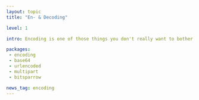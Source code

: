 ```yaml
---
layout: topic
title: "En- & Decoding"

level: 1

intro: Encoding is one of those things you don't really want to bother about, but just rely on a well tested library for – there are just too many edge and quirky cases. Luckily, as a system language, this is one of the things rust shines at – and offers a set of nice packages already.

packages:
 - encoding
 - base64
 - urlencoded
 - multipart
 - bitsparrow

news_tag: encoding
---
```

